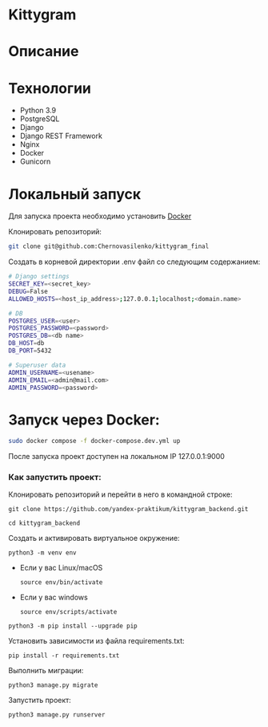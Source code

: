 # Kittygram
# Описание
# Технологии
- Python 3.9
- PostgreSQL
- Django
- Django REST Framework
- Nginx
- Docker
- Gunicorn
# Локальный запуск
Для запуска проекта необходимо установить [Docker](https://docs.docker.com/engine/install/)

Клонировать репозиторий:

```bash
git clone git@github.com:Chernovasilenko/kittygram_final
```
Создать в корневой директории .env файл со следующим содержанием:

```bash
# Django settings
SECRET_KEY=<secret_key>
DEBUG=False
ALLOWED_HOSTS=<host_ip_address>;127.0.0.1;localhost;<domain.name>

# DB
POSTGRES_USER=<user>
POSTGRES_PASSWORD=<password>
POSTGRES_DB=<db name>
DB_HOST=db
DB_PORT=5432

# Superuser data
ADMIN_USERNAME=<usename>
ADMIN_EMAIL=<admin@mail.com>
ADMIN_PASSWORD=<password>
```

# Запуск через Docker:

```bash
sudo docker compose -f docker-compose.dev.yml up
```
После  запуска проект доступен на локальном IP 127.0.0.1:9000






### Как запустить проект:

Клонировать репозиторий и перейти в него в командной строке:

```
git clone https://github.com/yandex-praktikum/kittygram_backend.git
```

```
cd kittygram_backend
```

Cоздать и активировать виртуальное окружение:

```
python3 -m venv env
```

* Если у вас Linux/macOS

    ```
    source env/bin/activate
    ```

* Если у вас windows

    ```
    source env/scripts/activate
    ```

```
python3 -m pip install --upgrade pip
```

Установить зависимости из файла requirements.txt:

```
pip install -r requirements.txt
```

Выполнить миграции:

```
python3 manage.py migrate
```

Запустить проект:

```
python3 manage.py runserver
```